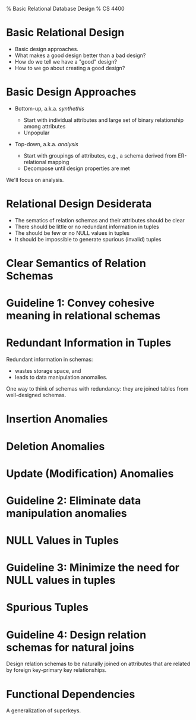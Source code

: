 % Basic Relational Database Design
% CS 4400

# Basic Relational Design

- Basic design approaches.
- What makes a good design better than a bad design?
- How do we tell we have a "good" design?
- How to we go about creating a good design?

# Basic Design Approaches

- Bottom-up, a.k.a. *synthethis*

    - Start with individual attributes and large set of binary relationship among attributes
    - Unpopular


- Top-down, a.k.a. *analysis*

    - Start with groupings of attributes, e.g., a schema derived from ER-relational mapping
    - Decompose until design properties are met

We'll focus on analysis.

# Relational Design Desiderata

- The sematics of relation schemas and their attributes should be clear
- There should be little or no redundant information in tuples
- The should be few or no NULL values in tuples
- It should be impossible to generate spurious (invalid) tuples

# Clear Semantics of Relation Schemas


# Guideline 1: Convey cohesive meaning in relational schemas

# Redundant Information in Tuples

Redundant information in schemas:

- wastes storage space, and
- leads to data manipulation anomalies.

One way to think of schemas with redundancy: they are joined tables from well-designed schemas.

# Insertion Anomalies

# Deletion Anomalies

# Update (Modification) Anomalies

# Guideline 2: Eliminate data manipulation anomalies

# NULL Values in Tuples

# Guideline 3: Minimize the need for NULL values in tuples

# Spurious Tuples

# Guideline 4: Design relation schemas for natural joins

Design relation schemas to be naturally joined on attributes that are related by foreign key-primary key relationships.

# Functional Dependencies

A generalization of superkeys.